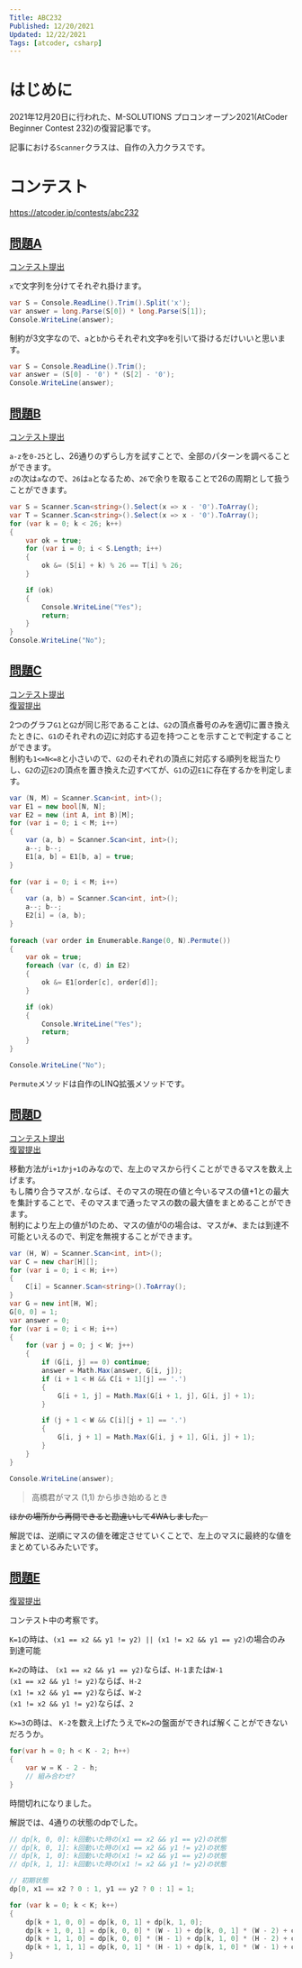 ```yaml
---
Title: ABC232
Published: 12/20/2021
Updated: 12/22/2021
Tags: [atcoder, csharp]
---
```


# はじめに

2021年12月20日に行われた、M-SOLUTIONS プロコンオープン2021(AtCoder Beginner Contest 232)の復習記事です。

記事における`Scanner`クラスは、自作の入力クラスです。

# コンテスト

https://atcoder.jp/contests/abc232

## [問題A](https://atcoder.jp/contests/abc232/tasks/abc232_a)

[コンテスト提出](https://atcoder.jp/contests/abc232/submissions/27984773)

`x`で文字列を分けてそれぞれ掛けます。

```csharp
var S = Console.ReadLine().Trim().Split('x');
var answer = long.Parse(S[0]) * long.Parse(S[1]);
Console.WriteLine(answer);
```

制約が3文字なので、`a`と`b`からそれぞれ文字`0`を引いて掛けるだけいいと思います。
```csharp
var S = Console.ReadLine().Trim();
var answer = (S[0] - '0') * (S[2] - '0');
Console.WriteLine(answer);
```

## [問題B](https://atcoder.jp/contests/abc232/tasks/abc232_b)

[コンテスト提出](https://atcoder.jp/contests/abc232/submissions/27989086)

`a-z`を`0-25`とし、26通りのずらし方を試すことで、全部のパターンを調べることができます。  
`z`の次は`a`なので、`26`は`a`となるため、`26`で余りを取ることで26の周期として扱うことができます。

```csharp
var S = Scanner.Scan<string>().Select(x => x - '0').ToArray();
var T = Scanner.Scan<string>().Select(x => x - '0').ToArray();
for (var k = 0; k < 26; k++)
{
    var ok = true;
    for (var i = 0; i < S.Length; i++)
    {
        ok &= (S[i] + k) % 26 == T[i] % 26;
    }

    if (ok)
    {
        Console.WriteLine("Yes");
        return;
    }
}
Console.WriteLine("No");
```

## [問題C](https://atcoder.jp/contests/abc232/tasks/abc232_c)

[コンテスト提出](https://atcoder.jp/contests/abc232/submissions/27999013)  
[復習提出](https://atcoder.jp/contests/abc232/submissions/28020954)

2つのグラフ`G1`と`G2`が同じ形であることは、`G2`の頂点番号のみを適切に置き換えたときに、`G1`のそれぞれの辺に対応する辺を持つことを示すことで判定することができます。  
制約も`1<=N<=8`と小さいので、`G2`のそれぞれの頂点に対応する順列を総当たりし、`G2`の辺`E2`の頂点を置き換えた辺すべてが、`G1`の辺`E1`に存在するかを判定します。

```csharp
var (N, M) = Scanner.Scan<int, int>();
var E1 = new bool[N, N];
var E2 = new (int A, int B)[M];
for (var i = 0; i < M; i++)
{
    var (a, b) = Scanner.Scan<int, int>();
    a--; b--;
    E1[a, b] = E1[b, a] = true;
}
 
for (var i = 0; i < M; i++)
{
    var (a, b) = Scanner.Scan<int, int>();
    a--; b--;
    E2[i] = (a, b);
}
 
foreach (var order in Enumerable.Range(0, N).Permute())
{
    var ok = true;
    foreach (var (c, d) in E2)
    {
        ok &= E1[order[c], order[d]];
    }

    if (ok)
    {
        Console.WriteLine("Yes");
        return;
    }
}

Console.WriteLine("No");
```

`Permute`メソッドは自作のLINQ拡張メソッドです。

## [問題D](https://atcoder.jp/contests/abc232/tasks/abc232_d)

[コンテスト提出](https://atcoder.jp/contests/abc232/submissions/28004343)  
[復習提出](https://atcoder.jp/contests/abc232/submissions/28021337)

移動方法が`i+1`か`j+1`のみなので、左上のマスから行くことができるマスを数え上げます。  
もし隣り合うマスが`.`ならば、そのマスの現在の値と今いるマスの値+1との最大を集計することで、そのマスまで通ったマスの数の最大値をまとめることができます。  
制約により左上の値が1のため、マスの値が0の場合は、マスが`#`、または到達不可能といえるので、判定を無視することができます。

```csharp
var (H, W) = Scanner.Scan<int, int>();
var C = new char[H][];
for (var i = 0; i < H; i++)
{
    C[i] = Scanner.Scan<string>().ToArray();
}
var G = new int[H, W];
G[0, 0] = 1;
var answer = 0;
for (var i = 0; i < H; i++)
{
    for (var j = 0; j < W; j++)
    {
        if (G[i, j] == 0) continue;
        answer = Math.Max(answer, G[i, j]);
        if (i + 1 < H && C[i + 1][j] == '.')
        {
            G[i + 1, j] = Math.Max(G[i + 1, j], G[i, j] + 1);
        }

        if (j + 1 < W && C[i][j + 1] == '.')
        {
            G[i, j + 1] = Math.Max(G[i, j + 1], G[i, j] + 1);
        }
    }
}

Console.WriteLine(answer);
```

> 高橋君がマス (1,1) から歩き始めるとき

~~ほかの場所から再開できると勘違いして4WAしました。~~

解説では、逆順にマスの値を確定させていくことで、左上のマスに最終的な値をまとめているみたいです。

## [問題E](https://atcoder.jp/contests/abc232/tasks/abc232_e)

[復習提出](https://atcoder.jp/contests/abc232/submissions/28020203)

コンテスト中の考察です。

`K=1`の時は、`(x1 == x2 && y1 != y2) || (x1 != x2 && y1 == y2)`の場合のみ到達可能  

`K=2`の時は、
`(x1 == x2 && y1 == y2)`ならば、`H-1`または`W-1`  
`(x1 == x2 && y1 != y2)`ならば、`H-2`  
`(x1 != x2 && y1 == y2)`ならば、`W-2`  
`(x1 != x2 && y1 != y2)`ならば、`2`

`K>=3`の時は、
`K-2`を数え上げたうえで`K=2`の盤面ができれば解くことができないだろうか。

```csharp
for(var h = 0; h < K - 2; h++)
{
    var w = K - 2 - h;
    // 組み合わせ?
}
```

時間切れになりました。

解説では、4通りの状態のdpでした。

```csharp
// dp[k, 0, 0]: k回動いた時の(x1 == x2 && y1 == y2)の状態
// dp[k, 0, 1]: k回動いた時の(x1 == x2 && y1 != y2)の状態
// dp[k, 1, 0]: k回動いた時の(x1 != x2 && y1 == y2)の状態
// dp[k, 1, 1]: k回動いた時の(x1 != x2 && y1 != y2)の状態

// 初期状態
dp[0, x1 == x2 ? 0 : 1, y1 == y2 ? 0 : 1] = 1;

for (var k = 0; k < K; k++)
{
    dp[k + 1, 0, 0] = dp[k, 0, 1] + dp[k, 1, 0];
    dp[k + 1, 0, 1] = dp[k, 0, 0] * (W - 1) + dp[k, 0, 1] * (W - 2) + dp[k, 1, 1];
    dp[k + 1, 1, 0] = dp[k, 0, 0] * (H - 1) + dp[k, 1, 0] * (H - 2) + dp[k, 1, 1];
    dp[k + 1, 1, 1] = dp[k, 0, 1] * (H - 1) + dp[k, 1, 0] * (W - 1) + dp[k, 1, 1] * (H + W - 4);
}
```
